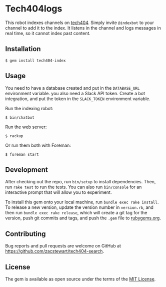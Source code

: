 # Tech404logs

This robot indexes channels on [tech404](http://tech404.io). Simply invite
`@indexbot` to your channel to add it to the index. It listens in the channel
and logs messages in real time, so it cannot index past content.


## Installation

    $ gem install tech404-index


## Usage

You need to have a database created and put in the `DATABASE_URL` environment
variable. you also need a Slack API token. Create a bot integration, and put
the token in the `SLACK_TOKEN` environment variable.

Run the indexing robot:

    $ bin/chatbot

Run the web server:

    $ rackup

Or run them both with Foreman:

    $ foreman start

## Development

After checking out the repo, run `bin/setup` to install dependencies. Then, run
`rake test` to run the tests. You can also run `bin/console` for an interactive
prompt that will allow you to experiment.

To install this gem onto your local machine, run `bundle exec rake install`. To
release a new version, update the version number in `version.rb`, and then run
`bundle exec rake release`, which will create a git tag for the version, push
git commits and tags, and push the `.gem` file to
[rubygems.org](https://rubygems.org).


## Contributing

Bug reports and pull requests are welcome on GitHub at https://github.com/zacstewart/tech404-search.


## License

The gem is available as open source under the terms of the [MIT License](http://opensource.org/licenses/MIT).
